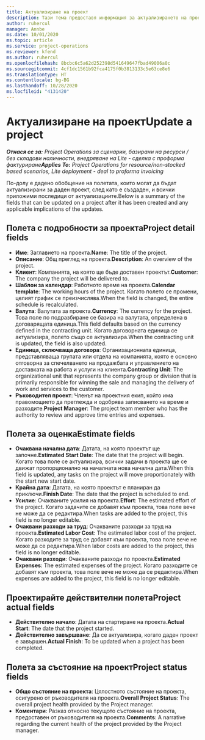 ```yaml
---
title: Актуализиране на проект
description: Тази тема предоставя информация за актуализирането на проекти в Project Operations.
author: ruhercul
manager: Annbe
ms.date: 10/01/2020
ms.topic: article
ms.service: project-operations
ms.reviewer: kfend
ms.author: ruhercul
ms.openlocfilehash: 8bcbc6c5a62d252398d541649647fbad49006a0c
ms.sourcegitcommit: 4cf1dc1561b92fca4175f0b3813133c5e63ce8e6
ms.translationtype: HT
ms.contentlocale: bg-BG
ms.lasthandoff: 10/28/2020
ms.locfileid: "4131420"
---
```

# <a name="update-a-project"></a><span data-ttu-id="9abdb-103">Актуализиране на проект</span><span class="sxs-lookup"><span data-stu-id="9abdb-103">Update a project</span></span>

<span data-ttu-id="9abdb-104">_**Отнася се за:** Project Operations за сценарии, базирани на ресурси / без складови наличности, внедряване на Lite - сделка с проформа фактуриране_</span><span class="sxs-lookup"><span data-stu-id="9abdb-104">_**Applies To:** Project Operations for resource/non-stocked based scenarios, Lite deployment - deal to proforma invoicing_</span></span>

<span data-ttu-id="9abdb-105">По-долу е дадено обобщение на полетата, които могат да бъдат актуализирани за даден проект, след като е създаден, и всички приложими последици от актуализациите.</span><span class="sxs-lookup"><span data-stu-id="9abdb-105">Below is a summary of the fields that can be updated on a project after it has been created and any applicable implications of the updates.</span></span>

## <a name="project-detail-fields"></a><span data-ttu-id="9abdb-106">Полета с подробности за проекта</span><span class="sxs-lookup"><span data-stu-id="9abdb-106">Project detail fields</span></span>

- <span data-ttu-id="9abdb-107">**Име**: Заглавието на проекта.</span><span class="sxs-lookup"><span data-stu-id="9abdb-107">**Name**: The title of the project.</span></span>
- <span data-ttu-id="9abdb-108">**Описание**: Общ преглед на проекта.</span><span class="sxs-lookup"><span data-stu-id="9abdb-108">**Description**: An overview of the project.</span></span>
- <span data-ttu-id="9abdb-109">**Клиент**: Компанията, на която ще бъде доставен проектът.</span><span class="sxs-lookup"><span data-stu-id="9abdb-109">**Customer**: The company the project will be delivered to.</span></span>
- <span data-ttu-id="9abdb-110">**Шаблон за календар**: Работното време на проекта.</span><span class="sxs-lookup"><span data-stu-id="9abdb-110">**Calendar template**: The working hours of the project.</span></span> <span data-ttu-id="9abdb-111">Когато полето се промени, целият график се преизчислява.</span><span class="sxs-lookup"><span data-stu-id="9abdb-111">When the field is changed, the entire schedule is recalculated.</span></span>
- <span data-ttu-id="9abdb-112">**Валута**: Валутата за проекта.</span><span class="sxs-lookup"><span data-stu-id="9abdb-112">**Currency**: The currency for the project.</span></span> <span data-ttu-id="9abdb-113">Това поле по подразбиране се базира на валутата, определена в договарящата единица.</span><span class="sxs-lookup"><span data-stu-id="9abdb-113">This field defaults based on the currency defined in the contracting unit.</span></span> <span data-ttu-id="9abdb-114">Когато договорната единица се актуализира, полето също се актуализира.</span><span class="sxs-lookup"><span data-stu-id="9abdb-114">When the contracting unit is updated, the field is also updated.</span></span>
- <span data-ttu-id="9abdb-115">**Единица, сключваща договора**: Организационната единица, представляваща групата или отдела на компанията, която е основно отговорна за спечелването на продажбата и управлението на доставката на работа и услуги на клиента.</span><span class="sxs-lookup"><span data-stu-id="9abdb-115">**Contracting Unit**: The organizational unit that represents the company group or division that is primarily responsible for winning the sale and managing the delivery of work and services to the customer.</span></span> 
- <span data-ttu-id="9abdb-116">**Ръководител проект**: Членът на проектния екип, който има правомощието да преглежда и одобрява записването на време и разходите.</span><span class="sxs-lookup"><span data-stu-id="9abdb-116">**Project Manager**: The project team member who has the authority to review and approve time entries and expenses.</span></span>

## <a name="estimate-fields"></a><span data-ttu-id="9abdb-117">Полета за оценка</span><span class="sxs-lookup"><span data-stu-id="9abdb-117">Estimate fields</span></span>

- <span data-ttu-id="9abdb-118">**Очаквана начална дата**: Датата, на която проектът ще започне.</span><span class="sxs-lookup"><span data-stu-id="9abdb-118">**Estimated Start Date**: The date that the project will begin.</span></span> <span data-ttu-id="9abdb-119">Когато това поле се актуализира, всички задачи в проекта ще се движат пропорционално на началната нова начална дата.</span><span class="sxs-lookup"><span data-stu-id="9abdb-119">When this field is updated, any tasks on the project will move proportionately with the start new start date.</span></span>
- <span data-ttu-id="9abdb-120">**Крайна дата**: Датата, на която проектът е планиран да приключи.</span><span class="sxs-lookup"><span data-stu-id="9abdb-120">**Finish Date**: The date that the project is scheduled to end.</span></span>
- <span data-ttu-id="9abdb-121">**Усилие**: Очакваните усилия на проекта.</span><span class="sxs-lookup"><span data-stu-id="9abdb-121">**Effort**: The estimated effort of the project.</span></span> <span data-ttu-id="9abdb-122">Когато задачите се добавят към проекта, това поле вече не може да се редактира.</span><span class="sxs-lookup"><span data-stu-id="9abdb-122">When tasks are added to the project, this field is no longer editable.</span></span>
- <span data-ttu-id="9abdb-123">**Очаквани разходи за труд**: Очакваните разходи за труд на проекта.</span><span class="sxs-lookup"><span data-stu-id="9abdb-123">**Estimated Labor Cost**: The estimated labor cost of the project.</span></span> <span data-ttu-id="9abdb-124">Когато разходите за труд се добавят към проекта, това поле вече не може да се редактира.</span><span class="sxs-lookup"><span data-stu-id="9abdb-124">When labor costs are added to the project, this field is no longer editable.</span></span>
- <span data-ttu-id="9abdb-125">**Очаквани разходи**: Очакваните разходи по проекта.</span><span class="sxs-lookup"><span data-stu-id="9abdb-125">**Estimated Expenses**: The estimated expenses of the project.</span></span> <span data-ttu-id="9abdb-126">Когато разходите се добавят към проекта, това поле вече не може да се редактира.</span><span class="sxs-lookup"><span data-stu-id="9abdb-126">When expenses are added to the project, this field is no longer editable.</span></span>

## <a name="project-actual-fields"></a><span data-ttu-id="9abdb-127">Проектирайте действителни полета</span><span class="sxs-lookup"><span data-stu-id="9abdb-127">Project actual fields</span></span>
- <span data-ttu-id="9abdb-128">**Действително начало**: Датата на стартиране на проекта.</span><span class="sxs-lookup"><span data-stu-id="9abdb-128">**Actual Start**: The date that the project started.</span></span>
- <span data-ttu-id="9abdb-129">**Действително завършване**: Да се актуализира, когато даден проект е завършен.</span><span class="sxs-lookup"><span data-stu-id="9abdb-129">**Actual Finish**: To be updated when a project has been completed.</span></span>

## <a name="project-status-fields"></a><span data-ttu-id="9abdb-130">Полета за състояние на проект</span><span class="sxs-lookup"><span data-stu-id="9abdb-130">Project status fields</span></span>

- <span data-ttu-id="9abdb-131">**Общо състояние на проекта**: Цялостното състояние на проекта, осигурено от ръководителя на проекта.</span><span class="sxs-lookup"><span data-stu-id="9abdb-131">**Overall Project Status**: The overall project health provided by the Project manager.</span></span>
- <span data-ttu-id="9abdb-132">**Коментари**: Разказ относно текущото състояние на проекта, предоставен от ръководителя на проекта.</span><span class="sxs-lookup"><span data-stu-id="9abdb-132">**Comments**: A narrative regarding the current health of the project provided by the Project manager.</span></span>


